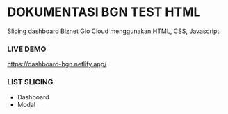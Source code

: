 # DOKUMENTASI BGN TEST HTML
Slicing dashboard Biznet Gio Cloud menggunakan HTML, CSS, Javascript.

### LIVE DEMO
https://dashboard-bgn.netlify.app/

### LIST SLICING
* Dashboard
* Modal
